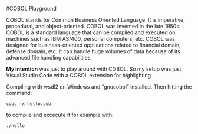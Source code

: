 #COBOL Playground

COBOL stands for Common Business Oriented Language. It is imperative, procedural, and object-oriented. COBOL was invented in the late 1950s. COBOL is a standard language that can be compiled and executed on machines such as IBM AS/400, personal computers, etc. COBOL was designed for business-oriented applications related to financial domain, defense domain, etc. It can handle huge volumes of data because of its advanced file handling capabilities.

**My intention** was just to play around with COBOL. So my setup was just Visual Studio Code with a COBOL extension for highlighting

Compiling with wsdl2 on Windows and “gnucobol” installed. Then hitting the command:

    cobc -x hello.cob

to compile and excecute it for example with:

    ./hello

